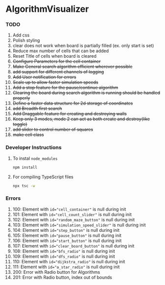 # AlgorithmVisualizer

### TODO
1) Add css
1) Polish styling
1) clear does not work when board is partially filled (ex. only start is set)
1) Reduce max number of cells that can be added
1) Reset Title of cells when board is cleared
1) ~~Configure Parameters for the cell container~~
1) ~~Make General search algorithm efficient wherever possible~~
1) ~~add support for different channels of logging~~
1) ~~Add User notification for errors~~
1) ~~Scale up to allow faster simulation speeds~~
1) ~~Add a stop feature for the pause/continue algorithm~~
1) ~~Clearing the board during search algorithm is running should be handled properly~~
1) ~~Define a faster data structure for 2d storage of coordinates~~
1) ~~add Breadth first search~~
1) ~~Add Draggable feature for creating and destroying walls~~
1) ~~Keep only 3 modes, mode 2 can act as both create and destroy(like toggle)~~
1) ~~add slider to control number of squares~~
1) ~~make cell class~~


### Developer Instructions

1) To instal `node_modules`
    ```BASH
    npm install
    ```
1) For compiling TypeScript files
    ```BASH
    npx tsc -w
    ```

### Errors
1) 100: Element with `id="cell_container"` is null during init
1) 101: Element with `id="cell_count_slider"` is null during init
1) 102: Element with `id="random_maze_button"` is null during init
1) 103: Element with `id="simulation_speed_slider"` is null during init
1) 104: Element with `id="step_button"` is null during init
1) 105: Element with `id="pause_button"` is null during init
1) 106: Element with `id="start_button"` is null during init
1) 107: Element with `id="clear_board_button"` is null during init
1) 108: Element with `id="bfs_radio"` is null during init
1) 109: Element with `id="dfs_radio"` is null during init
1) 110: Element with `id="dijkstra_radio"` is null during init
1) 111: Element with `id="a_star_radio"` is null during init
1) 200: Error with Radio button for Algorithms
1) 201: Error with Radio button, index out of bounds

